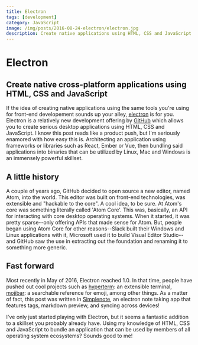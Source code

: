 ```yaml
---
title: Electron
tags: [development]
category: JavaScript
image: /img/posts/2016-08-24-electron/electron.jpg
description: Create native applications using HTML, CSS and JavaScript
---
```


# Electron

## Create native cross-platform applications using HTML, CSS and JavaScript

If the idea of creating native applications using the same tools you're using for front-end developement sounds up your alley, [electron][electron] is for you. Electron is a relatively new development offering by [GitHub][github] which allows you to create serious desktop applications using HTML, CSS and JavaScript. I know this post reads like a product push, but I'm seriously enamored with how easy this is. Architecting an application using frameworks or libraries such as React, Ember or Vue, then bundling said applications into binaries that can be utilized by Linux, Mac and Windows is an immensely powerful skillset.

[electron]: https://electron.atom.io
[github]: https://github.com

## A little history

A couple of years ago, GitHub decided to open source a new editor, named Atom, into the world. This editor was built on front-end technologies, was extensible and "hackable to the core". A cool idea, to be sure. At Atom's core was something literally called 'Atom Core'. This was, basically, an API for interacting with core desktop operating systems. When it started, it was pretty sparse--only offering APIs that made sense for Atom. But, people began using Atom Core for other reasons--Slack built their Windows and Linux applications with it, Microsoft used it to build Visual Editor Studio--and GitHub saw the use in extracting out the foundation and renaming it to something more generic.

## Fast forward

Most recently in May of 2016, Electron reached 1.0. In that time, people have pushed out cool projects such as [hyperterm][hyperterm]: an extensible terminal, [mojibar][mojibar]: a searchable reference for emoji, among other things. As a matter of fact, this post was written in [Simplenote][simplenote], an electron note taking app that features tags, markdown preview, and syncing across devices!

[hyperterm]: http://hyperterm.org
[mojibar]: https://github.com/muan/mojibar
[simplenote]:https://simplenote.com

I've only just started playing with Electron, but it seems a fantastic addition to a skillset you probably already have. Using my knowledge of HTML, CSS and JavaScript to bundle an application that can be used by members of all operating system ecosystems? Sounds good to me!
